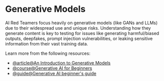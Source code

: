 # Generative Models

AI Red Teamers focus heavily on generative models (like GANs and LLMs) due to their widespread use and unique risks. Understanding how they generate content is key to testing for issues like generating harmful/biased outputs, deepfakes, prompt injection vulnerabilities, or leaking sensitive information from their vast training data.

Learn more from the following resources:

- [@article@An Introduction to Generative Models](https://www.mongodb.com/resources/basics/artificial-intelligence/generative-models)
- [@course@Generative AI for Beginners](https://microsoft.github.io/generative-ai-for-beginners/)
- [@guide@Generative AI beginner's guide](https://cloud.google.com/vertex-ai/generative-ai/docs/learn/overview)

